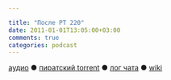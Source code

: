 ```yaml
---

title: "После РТ 220"
date: 2011-01-01T13:05:00+03:00
comments: true
categories: podcast
---
```

[аудио](http://cdn.radio-t.com/rt220post.mp3) ● [пиратский torrent](http://pirates.radio-t.com/torrents/rt220post.mp3.torrent) ● [лог чата](http://chat.radio-t.com/logs/radio-t-220.html) ● [wiki](http://wiki.radio-t.com/%D0%9F%D0%BE%D1%81%D0%BB%D0%B5_%D0%A0%D0%A2_220)<audio src="http://cdn.radio-t.com/rt220post.mp3" preload="none">
